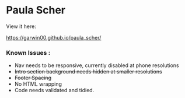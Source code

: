 # Paula Scher

View it here:

https://garwin00.github.io/paula_scher/

### Known Issues :

- Nav needs to be responsive, currently disabled at phone resolutions
- <s>Intro section background needs hidden at smaller resolutions</s>
- <s>Footer Spacing</s>
- No HTML wrapping
- Code needs validated and tidied.
